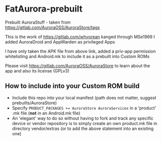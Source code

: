# FatAurora-prebuilt

Prebuilt AuroraStuff - taken from https://gitlab.com/AuroraOSS/AuroraStore/tags

This is the work of https://gitlab.com/whyorean
kanged through MSe1969
I added AuroraDroid and AppWarden as privileged Apps

I have only taken the APK file from above link, added a priv-app permission whitelisting and Android.mk to 
include it as a prebuilt into Custom ROMs

Please visit https://gitlab.com/AuroraOSS/AuroraStore to learn about the app and also its license (GPLv3)

## How to include into your Custom ROM build
- Include this repo into your local manifest (path does not matter, suggest prebuilts/AuroraStore)
- Specify `PRODUCT_PACKAGES += AuroraStore AuroraServices` in a 'product' .mk file (**not** in an Android.mk file)
- An 'elegant' way to do so without having to fork and track any specific device or vendor repository is to simply create an own product.mk file in directory vendor/extras (or to add the above statement into an existing one)

